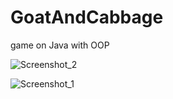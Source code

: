 # GoatAndCabbage
game on Java with OOP

![Screenshot_2](https://user-images.githubusercontent.com/90197950/215447220-7d9ccdec-4a05-478c-8c80-60c599eed07b.png)



![Screenshot_1](https://user-images.githubusercontent.com/90197950/215447001-b8ee89ba-a328-4a27-b42d-978d5b4f9b54.png)

